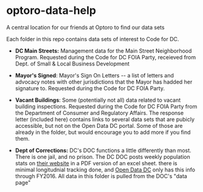 # optoro-data-help
A central location for our friends at Optoro to find our data sets

Each folder in this repo contains data sets of interest to Code for DC.

* **DC Main Streets:**  Management data for the Main Street Neighborhood Program. Requested during the Code for DC FOIA Party, receieved from Dept. of Small & Local Business Development

* **Mayor's Signed**: Mayor's Sign On Letters -- a list of letters and advocacy notes with other jurisdictions that the Mayor has hadded her signature to. Requested during the Code for DC FOIA Party.

* **Vacant Buildings**: Some (potentially not all) data related to vacant building inspections. Requested during the Code for DC FOIA Party from the Department of Consumer and Regulatory Affairs. The response letter (included here) contains links to several data sets that are pubicly accessible, but not on the Open Data DC portal. Some of those are already in the folder, but would encourage you to add more if you find them. 

* **Dept of Corrections:** DC's DOC functions a little differently than most. There is one jail, and no prison. The DC DOC posts weekly population stats on [their website](https://doc.dc.gov/page/correctional-facilities) in a PDF version of an excel sheet. there is minimal longitudnial tracking done, and [Open Data DC](http://opendata.dc.gov/datasets/incarceration-daily-counts-from-fy-2011-to-june-fy-2016) only has this info through FY2016. All data in this folder is pulled from the DOC's "data page"